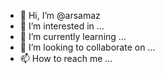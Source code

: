 - 👋 Hi, I’m @arsamaz
- 👀 I’m interested in ...
- 🌱 I’m currently learning ...
- 💞️ I’m looking to collaborate on ...
- 📫 How to reach me ...

<!---
arsamaz/arsamaz is a ✨ special ✨ repository because its `README.md` (this file) appears on your GitHub profile.
You can click the Preview link to take a look at your changes.
--->
